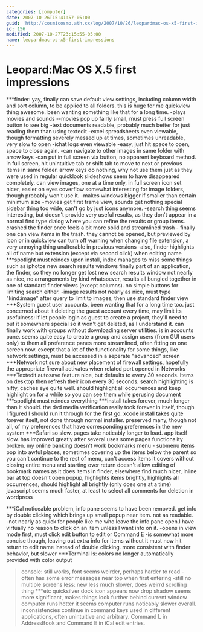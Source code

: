 ```yaml
---
categories: [computer]
date: 2007-10-26T15:41:57-05:00
guid: 'http://cosmicosmo.ath.cx/log/2007/10/26/leopardmac-os-x5-first-impressions/'
id: 156
modified: 2007-10-27T23:15:55-05:00
name: leopardmac-os-x5-first-impressions
---
```


Leopard:Mac OS X.5 first impressions
====================================

***finder:
yay, finally can save default view settings, including column width and sort column, to be applied to all folders.  this is huge for me
quickview thing awesome.  been wanting something like that for a long time.
-plays movies and sounds
--movies pop up fairly small, must press full screen button to see big
-text documents readable, probably much better for just reading them than using textedit
-excel spreadsheets even viewable, though formatting severely messed up at times, sometimes unreadable, very slow to open
-ichat logs even viewable
-easy, just hit space to open, space to close again.
-can navigate to other images in same folder with arrow keys
-can put in full screen via button, no apparent keyboard method.  in full screen, hit unintuitive tab or shift tab to move to next or previous items in same folder.  arrow keys do nothing, why not use them just as they were used in regular quicklook
slideshows seem to have disappeared completely.  can view images, one at a time only, in full screen
icon set nicer, easier on eyes
coverflow somewhat interesting for image folders, though probably won't use it.
-makes windows bigger if smaller than certain minimum size
-movies get first frame view, sounds get nothing special
sidebar thing too wide, can't go by just icons anymore.
-search thing seems interesting, but doesn't provide very useful results, as they don't appear in a normal find type dialog where you can refine the results or group items.  crashed the finder once
feels a bit more solid and streamlined
trash - finally one can view items in the trash.  they cannot be opened, but previewed by icon or in quickview
can turn off warning when changing file extension, a very annoying thing unalterable in previous versions
-also, finder highlights all of name but extension (except via second click) when editing name
***spotlight
must reindex upon install, index manages to miss some things such as iphotos
new search results windows finally part of an application, the finder, so they no longer get lost
new search results window not nearly as nice, no arrangements by kind whatsoever, results all bungled together in one of standard finder views (except columns).  no simple buttons for limiting search either.
-image results not nearly as nice, must type "kind:image" after query to limit to images, then use standard finder view
***System
guest user accounts, been wanting that for a long time too.  just concerned about it deleting the guest account every time, may limit its usefulness: if let people login as guest to create a project, they'll need to put it somewhere special so it won't get deleted, as I understand it.
can finally work with groups without downloading server utilities.  is in accounts pane.  seems quite easy to create a group and assign users (from GUI users only) to them
all preference panes more streamlined, often fitting on one screen now.  except that a lot of the functionality for some things, like network settings, must be accessed in a seperate "advanced" screen
***Network
not sure about new placement of firewall settings, hopefully the appropriate firewall activates when related port opened in Networks
***Textedit
autosave feature nice, but defaults to every 30 seconds.  Items on desktop then refresh their icon every 30 seconds.
search highlighting is nifty, caches eye quite well.  should highlight all occurrences and keep highlight on for a while so you can see them while perusing document
***spotlight
must reindex everything
***install
takes forever, much longer than it should.  the dvd media verification really took forever in itself, though I figured I should run it through for the first go.  xcode install takes quite forever itself, not done through normal installer.
preserved many, though not all, of my preferences that have corresponding preferences in the new system
***Safari
so slow.  pages take noticably longer to load.  app itself slow.  has improved greatly after several uses
some pages functionality broken.  my online banking doesn't work
bookmarks menu - submenu items pop into awful places, sometimes covering up the items below the parent so you can't continue to the rest of menu, can't access items it covers without closing entire menu and starting over
return doesn't allow editing of bookmark names as it does items in finder, elsewhere
find much nicer, inline bar at top doesn't open popup, highlights items brightly, highlights all occurrences, should highlight all brightly (only does one at a time)
javascript seems much faster, at least to select all comments for deletion in wordpress

***iCal
noticeable problem, info pane seems to have been removed.  get info by double clicking which brings up small popup near item.  not as readable. 
-not nearly as quick for people like me who leave the info pane open.I have virtually no reason to click on an item unless I want info on it.
-opens in view mode first, must click edit button to edit or Command E
-is somewhat more concise though, leaving out extra info for items without it
must now hit return to edit name instead of double clicking.  more consistent with finder behavior, but slower
***Terminal
ls: colors no longer automatically provided with color output
>console: still works, font seems weirder, perhaps harder to read
-often has some error messages near top when first entering
-still no multiple screens
less: new less much slower, does weirrd scrolling thing
***etc
quicksilver dock icon appears now
drop shadow seems more significant, makes things look further behind current window
computer runs hotter it seems
computer runs noticably slower overall.  
inconsistencies continue in command keys used in different applications, often unintuitive and arbitrary.  Command L in AddressBook and Command E in iCal edit entries.

